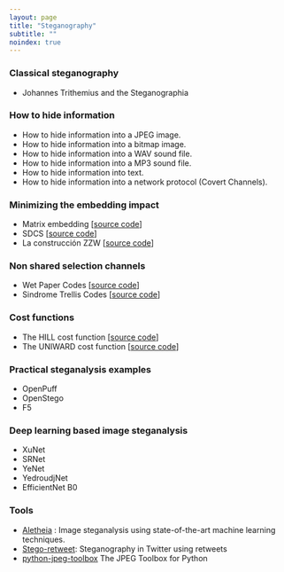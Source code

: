 ```yaml
---
layout: page
title: "Steganography"
subtitle: "" 
noindex: true
---
```



### Classical steganography
- Johannes Trithemius and the Steganographia


### How to hide information
- How to hide information into a JPEG image.
- How to hide information into a bitmap image.
- How to hide information into a WAV sound file.
- How to hide information into a MP3 sound file.
- How to hide information into text.
- How to hide information into a network protocol (Covert Channels).


### Minimizing the embedding impact
- Matrix embedding [[source code]()]
- SDCS [[source code]()]
- La construcción ZZW [[source code]()]


### Non shared selection channels
- Wet Paper Codes [[source code]()]
- Sindrome Trellis Codes [[source code]()]


### Cost functions
- The HILL cost function [[source code]()]
- The UNIWARD cost function [[source code]()]


### Practical steganalysis examples
- OpenPuff
- OpenStego
- F5


### Deep learning based image steganalysis
- XuNet
- SRNet
- YeNet
- YedroudjNet
- EfficientNet B0


### Tools
- [Aletheia](https://github.com/daniellerch/aletheia) : Image steganalysis using state-of-the-art machine learning techniques.
- [Stego-retweet](https://github.com/daniellerch/stego-retweet): Steganography in Twitter using retweets
- [python-jpeg-toolbox](https://github.com/daniellerch/python-jpeg-toolbox) The JPEG Toolbox for Python



